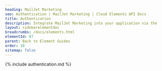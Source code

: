 ```yaml
---
heading: MailJet Marketing
seo: Authentication | MailJet Marketing | Cloud Elements API Docs
title: Authentication
description: Integrate MailJet Marketing into your application via the Cloud Elements APIs.
layout: sidebarelementdoc
breadcrumbs: /docs/elements.html
elementId: 87
parent: Back to Element Guides
order: 10
sitemap: false
---
```


{% include authentication.md %}
